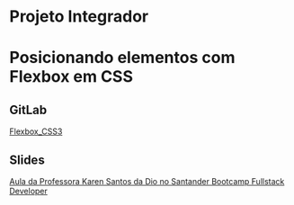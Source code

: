 # Projeto Integrador

# Posicionando elementos com Flexbox em CSS

## GitLab

[Flexbox_CSS3](gitlab.com/karensantos/project-flexbox-dio)


## Slides

[Aula da Professora Karen Santos da Dio no Santander Bootcamp Fullstack Developer](https://drive.google.com/file/d/1cSBnkzCsCaqkbiUssLW7LCVCw5yErRCk/view?usp=sharing)


